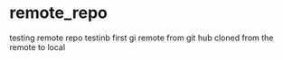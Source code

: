 # remote_repo
testing remote repo 
testinb first gi remote from git hub
cloned from the remote to local

